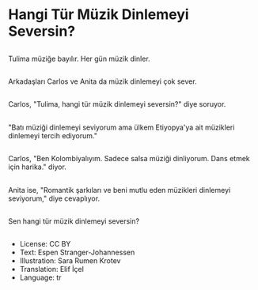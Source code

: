 # Hangi Tür Müzik Dinlemeyi Seversin?

##
Tulima müziğe bayılır. Her gün müzik dinler.

##
Arkadaşları Carlos ve Anita da müzik dinlemeyi çok sever.

##
Carlos, "Tulima, hangi tür müzik dinlemeyi seversin?" diye soruyor.

##
"Batı müziği dinlemeyi seviyorum ama ülkem Etiyopya'ya ait müzikleri dinlemeyi tercih ediyorum."

##
Carlos, "Ben Kolombiyalıyım. Sadece salsa müziği dinliyorum. Dans etmek için harika." diyor.

##
Anita ise, "Romantik şarkıları ve beni mutlu eden müzikleri dinlemeyi seviyorum," diye cevaplıyor.

##
Sen hangi tür müzik dinlemeyi seversin?

##
* License: CC BY
* Text: Espen Stranger-Johannessen
* Illustration: Sara Rumen Krotev
* Translation: Elif İçel
* Language: tr
